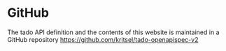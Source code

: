 # GitHub

The tado API definition and the contents of this website is maintained in a GitHub repository
https://github.com/kritsel/tado-openapispec-v2
